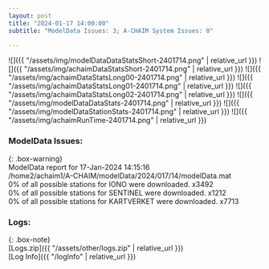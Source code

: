 ```yaml
---
layout: post
title: "2024-01-17 14:00:00"
subtitle: "ModelData Issues: 3; A-CHAIM System Issues: 0"

---
```


![]({{ "/assets/img/modelDataDataStatsShort-2401714.png" | relative_url }})
![]({{ "/assets/img/achaimDataStatsShort-2401714.png" | relative_url }})
![]({{ "/assets/img/achaimDataStatsLong00-2401714.png" | relative_url }})
![]({{ "/assets/img/achaimDataStatsLong01-2401714.png" | relative_url }})
![]({{ "/assets/img/achaimDataStatsLong02-2401714.png" | relative_url }})
![]({{ "/assets/img/modelDataDataStats-2401714.png" | relative_url }})
![]({{ "/assets/img/modelDataStationStats-2401714.png" | relative_url }})
![]({{ "/assets/img/achaimRunTime-2401714.png" | relative_url }})


### ModelData Issues:  
  
{: .box-warning}  
 ModelData report for 17-Jan-2024 14:15:16   
 /home2/achaim1/A-CHAIM/modelData/2024/017/14/modelData.mat   
 0% of all possible stations for IONO were downloaded. x3492   
 0% of all possible stations for SENTINEL were downloaded. x1212   
 0% of all possible stations for KARTVERKET were downloaded. x7713   
  


### Logs:  
  
{: .box-note}  
[Logs.zip]({{ "/assets/other/logs.zip" | relative_url }})  
[Log Info]({{ "/logInfo" | relative_url }})  
